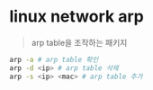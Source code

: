 # linux network arp

> arp table을 조작하는 패키지

```sh
arp -a # arp table 확인
arp -d <ip> # arp table 삭제
arp -s <ip> <mac> # arp table 추가
```
